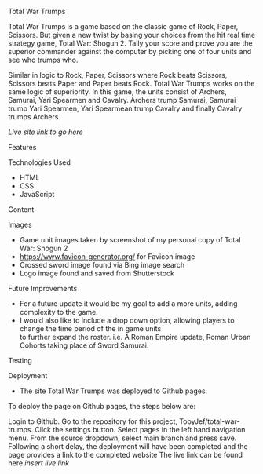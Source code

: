 Total War Trumps

Total War Trumps is a game based on the classic game of Rock, Paper, Scissors. But given a new twist by basing your choices from the hit real time strategy game, Total War: Shogun 2. Tally your score and prove you are the superior commander against the computer by picking one of four units and see who trumps who.

Similar in logic to Rock, Paper, Scissors where Rock beats Scissors, Scissors beats Paper and Paper beats Rock. Total War Trumps works on the same logic of superiority. In this game, the units consist of Archers, Samurai, Yari Spearmen and Cavalry.
Archers trump Samurai, Samurai trump Yari Spearmen, Yari Spearmean trump Cavalry and finally Cavalry trumps Archers.

*Live site link to go here*

Features



Technologies Used
- HTML
- CSS
- JavaScript

Content 

Images
- Game unit images taken by screenshot of my personal copy of Total War: Shogun 2
- https://www.favicon-generator.org/ for Favicon image 
- Crossed sword image found via Bing image search
- Logo image found and saved from Shutterstock


Future Improvements

- For a future update it would be my goal to add a more units, adding complexity to the game.
- I would also like to include a drop down option, allowing players to change the time period of the in game units   
  to further expand the roster. i.e. A Roman Empire update, Roman Urban Cohorts taking place of Sword Samurai.


Testing

  Deployment

  - The site Total War Trumps was deployed to Github pages.

To deploy the page on Github pages, the steps below are: 

Login to Github.
Go to the repository for this project, TobyJef/total-war-trumps.
Click the settings button.
Select pages in the left hand navigation menu.
From the source dropdown, select main branch and press save.
Following a short delay, the deployment will have been completed and the page provides a link to the completed website
The live link can be found here *insert live link*
